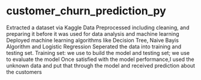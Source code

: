 # customer_churn_prediction_py
Extracted a dataset via Kaggle
Data Preprocessed including cleaning, and preparing it before it was used for data analysis and machine learning
Deployed machine learning algorithms like Decision Tree, Naive Bayis Algorithm and Logistic Regression
Seperated the data into training and testing set. Training set: we use to build the model and testing set; we use to evaluate the model
Once satisfied with the model performance,I used the unknown data and put that through the model and received prediction about the customers
